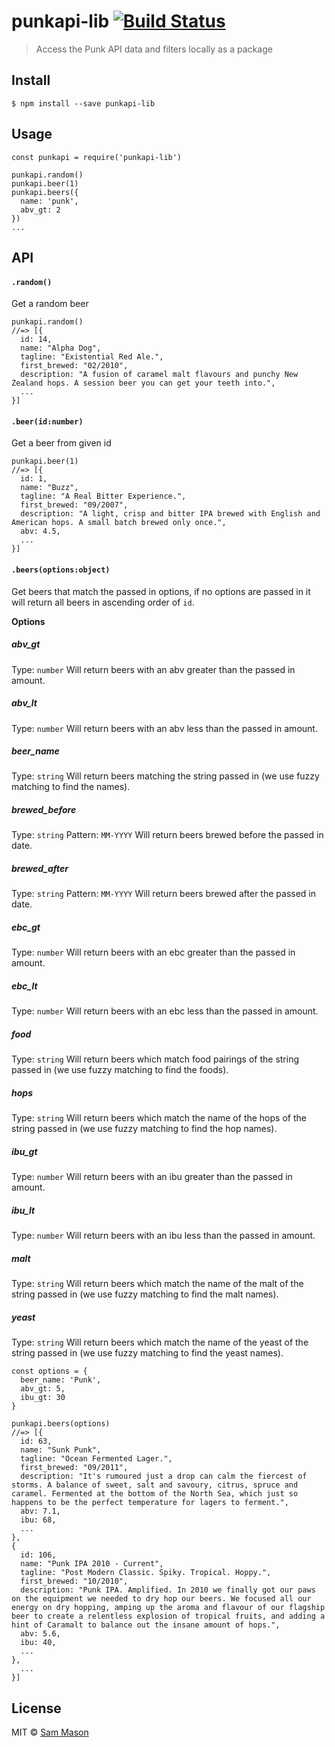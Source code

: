 # punkapi-lib [![Build Status](https://travis-ci.org/samjbmason/punkapi-lib.svg?branch=master)](https://travis-ci.org/samjbmason/punkapi-lib)
> Access the Punk API data and filters locally as a package

## Install
```
$ npm install --save punkapi-lib
```

## Usage
```
const punkapi = require('punkapi-lib')

punkapi.random()
punkapi.beer(1)
punkapi.beers({
  name: 'punk',
  abv_gt: 2
})
...
```

## API
#### `.random()`
Get a random beer
```
punkapi.random()
//=> [{
  id: 14,
  name: "Alpha Dog",
  tagline: "Existential Red Ale.",
  first_brewed: "02/2010",
  description: "A fusion of caramel malt flavours and punchy New Zealand hops. A session beer you can get your teeth into.",
  ...
}]
```

#### `.beer(id:number)`
Get a beer from given id
```
punkapi.beer(1)
//=> [{
  id: 1,
  name: "Buzz",
  tagline: "A Real Bitter Experience.",
  first_brewed: "09/2007",
  description: "A light, crisp and bitter IPA brewed with English and American hops. A small batch brewed only once.",
  abv: 4.5,
  ...
}]
```

#### `.beers(options:object)`
Get beers that match the passed in options, if no options are passed in it will return all beers in ascending order of `id`.

**Options**

##### abv_gt
Type: `number`
Will return beers with an abv greater than the passed in amount.

##### abv_lt
Type: `number`
Will return beers with an abv less than the passed in amount.

##### beer_name
Type: `string`
Will return beers matching the string passed in (we use fuzzy matching to find the names).

##### brewed_before
Type: `string`
Pattern: `MM-YYYY`
Will return beers brewed before the passed in date.

##### brewed_after
Type: `string`
Pattern: `MM-YYYY`
Will return beers brewed after the passed in date.

##### ebc_gt
Type: `number`
Will return beers with an ebc greater than the passed in amount.

##### ebc_lt
Type: `number`
Will return beers with an ebc less than the passed in amount.

##### food
Type: `string`
Will return beers which match food pairings of the string passed in (we use fuzzy matching to find the foods).

##### hops
Type: `string`
Will return beers which match the name of the hops of the string passed in (we use fuzzy matching to find the hop names).

##### ibu_gt
Type: `number`
Will return beers with an ibu greater than the passed in amount.

##### ibu_lt
Type: `number`
Will return beers with an ibu less than the passed in amount.

##### malt
Type: `string`
Will return beers which match the name of the malt of the string passed in (we use fuzzy matching to find the malt names).

##### yeast
Type: `string`
Will return beers which match the name of the yeast of the string passed in (we use fuzzy matching to find the yeast names).


```
const options = {
  beer_name: 'Punk',
  abv_gt: 5,
  ibu_gt: 30
}

punkapi.beers(options)
//=> [{
  id: 63,
  name: "Sunk Punk",
  tagline: "Ocean Fermented Lager.",
  first_brewed: "09/2011",
  description: "It's rumoured just a drop can calm the fiercest of storms. A balance of sweet, salt and savoury, citrus, spruce and caramel. Fermented at the bottom of the North Sea, which just so happens to be the perfect temperature for lagers to ferment.",
  abv: 7.1,
  ibu: 68,
  ...
},
{
  id: 106,
  name: "Punk IPA 2010 - Current",
  tagline: "Post Modern Classic. Spiky. Tropical. Hoppy.",
  first_brewed: "10/2010",
  description: "Punk IPA. Amplified. In 2010 we finally got our paws on the equipment we needed to dry hop our beers. We focused all our energy on dry hopping, amping up the aroma and flavour of our flagship beer to create a relentless explosion of tropical fruits, and adding a hint of Caramalt to balance out the insane amount of hops.",
  abv: 5.6,
  ibu: 40,
  ...
},
  ...
}]
```

## License
MIT © [Sam Mason](https://masondecair.es)
